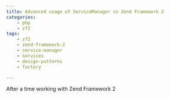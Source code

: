 ```yaml
---
title: Advanced usage of ServiceManager in Zend Framework 2
categories:
    - php
    - zf2
tags:
    - zf2
    - zend-framework-2
    - service-manager
    - services
    - design-patterns
    - factory

---
```


After a time working with Zend Framework 2
